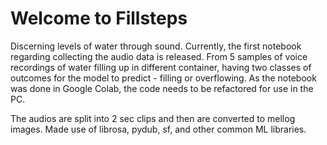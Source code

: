 # Welcome to Fillsteps
Discerning levels of water through sound. Currently, the first notebook regarding collecting the audio data is released. From 5 samples of voice recordings of water filling up in different container, having two classes of outcomes for the model to predict - filling or overflowing. As the notebook was done in Google Colab, the code needs to be refactored for use in the PC.

The audios are split into 2 sec clips and then are converted to mellog images. Made use of librosa, pydub, sf, and other common ML libraries.
